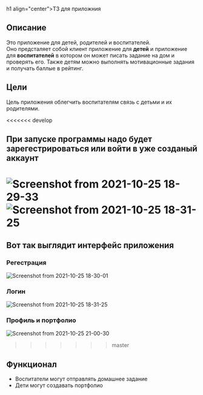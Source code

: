h1 align="center">ТЗ для приложния</h1>

## Описание
<p>
Это приложение для детей, родителей и воспитателей.<br>
Оно предсталяет собой клиент приложение для <b>детей</b> и приложение для <b>воспитателей</b> в котором он может писать задание на дом и проверять его. 
Также детям можно выполнять мотивационные задания и получать баллые в рейтинг.</p>

## Цели
<p>
Цель приложения облегчить воспитателям связь с детьми и их родителями.<br>
</p>

<<<<<<< develop
## При запуске программы надо будет зарегестрироваться или войти в уже созданый аккаунт
![Screenshot from 2021-10-25 18-29-33](https://user-images.githubusercontent.com/72919856/138726244-43a2b055-9b4d-47e0-8e4d-cf86975f1ac1.png)
<br>
![Screenshot from 2021-10-25 18-31-25](https://user-images.githubusercontent.com/72919856/138726298-28e9372a-b9fa-40c4-aae3-800fa914dfb2.png)
=======
## Вот так выглядит интерфейс приложения
### Регестрация
![Screenshot from 2021-10-25 18-30-01](https://user-images.githubusercontent.com/72919856/138746612-a3eb62d3-3a51-413a-8081-9e7a5387f1d9.png)<br>
### Логин
![Screenshot from 2021-10-25 18-31-25](https://user-images.githubusercontent.com/72919856/138746655-81c965c7-2a1a-4669-a31c-7349dde74e83.png)<br>
### Профиль и портфолио
![Screenshot from 2021-10-25 21-00-30](https://user-images.githubusercontent.com/72919856/138746660-1265960e-4679-45a7-9e09-07cb35d390bb.png)<br>
>>>>>>> master

## Функционал
* Воспитатели могут отправлять домашнее задание
* Дети могут создавать портфолио
